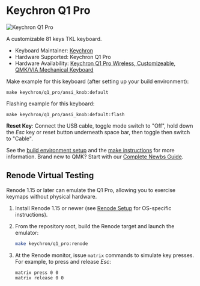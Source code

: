 # Keychron Q1 Pro

![Keychron Q1 Pro](https://cdn.shopify.com/s/files/1/0059/0630/1017/t/5/assets/keychronq1proqmkviacustommechanicalkeyboard--edited-1669962623486.jpg)

A customizable 81 keys TKL keyboard.

* Keyboard Maintainer: [Keychron](https://github.com/keychron)
* Hardware Supported: Keychron Q1 Pro
* Hardware Availability: [Keychron Q1 Pro Wireless, Customizeable, QMK/VIA Mechanical Keyboard](https://www.keychron.com/products/keychron-k8-pro-qmk-via-wireless-mechanical-keyboard)

Make example for this keyboard (after setting up your build environment):

    make keychron/q1_pro/ansi_knob:default

Flashing example for this keyboard:

    make keychron/q1_pro/ansi_knob:default:flash

**Reset Key**: Connect the USB cable, toggle mode switch to "Off", hold down the *Esc* key or reset button underneath space bar, then toggle then switch to "Cable".

See the [build environment setup](https://docs.qmk.fm/#/getting_started_build_tools) and the [make instructions](https://docs.qmk.fm/#/getting_started_make_guide) for more information. Brand new to QMK? Start with our [Complete Newbs Guide](https://docs.qmk.fm/#/newbs).

## Renode Virtual Testing

Renode 1.15 or later can emulate the Q1 Pro, allowing you to exercise keymaps without physical hardware.

1. Install Renode 1.15 or newer (see [Renode Setup](../../../docs/renode_setup.md) for OS-specific instructions).
2. From the repository root, build the Renode target and launch the emulator:

    ```sh
    make keychron/q1_pro:renode
    ```
3. At the Renode monitor, issue `matrix` commands to simulate key presses. For example, to press and release *Esc*:

    ```text
    matrix press 0 0
    matrix release 0 0
    ```

